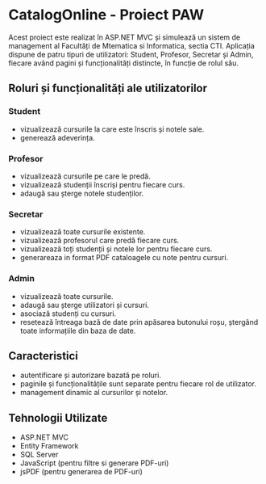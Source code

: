 # CatalogOnline - Proiect PAW
Acest proiect este realizat în ASP.NET MVC și simulează un sistem de management al Facultăți de Mtematica si Informatica, sectia CTI. Aplicația dispune de patru tipuri de utilizatori: Student, Profesor, Secretar și Admin, fiecare având pagini și funcționalități distincte, în funcție de rolul său.

## Roluri și funcționalități ale utilizatorilor
### Student
- vizualizează cursurile la care este înscris și notele sale.
- generează adeverința.
### Profesor
- vizualizează cursurile pe care le predă.
- vizualizează studenții înscriși pentru fiecare curs.
- adaugă sau șterge notele studenților.
### Secretar
- vizualizează toate cursurile existente.
- vizualizează profesorul care predă fiecare curs.
- vizualizează toți studenții și notele lor pentru fiecare curs.
- generareaza in format PDF cataloagele cu note pentru cursuri.
### Admin
- vizualizează toate cursurile.
- adaugă sau șterge utilizatori și cursuri.
- asociază studenți cu cursuri.
- resetează întreaga bază de date prin apăsarea butonului roșu, ștergând toate informațiile din baza de date.

## Caracteristici
- autentificare și autorizare bazată pe roluri.
- paginile și funcționalitățile sunt separate pentru fiecare rol de utilizator.
- management dinamic al cursurilor și notelor.

## Tehnologii Utilizate
- ASP.NET MVC
- Entity Framework
- SQL Server
- JavaScript (pentru filtre si generare PDF-uri)
- jsPDF (pentru generarea de PDF-uri)
